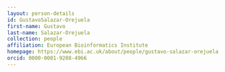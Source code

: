 ```yaml
---
layout: person-details
id: GustavoSalazar-Orejuela
first-name: Gustavo
last-name: Salazar-Orejuela
collection: people
affiliation: European Bioinformatics Institute
homepage: https://www.ebi.ac.uk/about/people/gustavo-salazar-orejuela
orcid: 0000-0001-9208-4966
---
```

